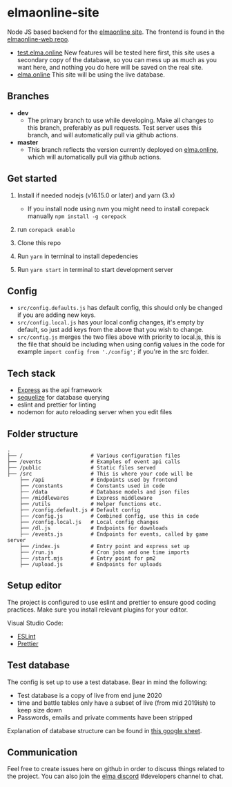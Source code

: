 # elmaonline-site

Node JS based backend for the [elmaonline site](https://elma.online). The frontend is found in the [elmaonline-web repo](https://github.com/elmadev/elmaonline-web).

- [test.elma.online](http://test.elma.online) New features will be tested here first, this site uses a secondary copy of the database, so you can mess up as much as you want here, and nothing you do here will be saved on the real site.
- [elma.online](http://elma.online) This site will be using the live database.

## Branches

- **dev**
  - The primary branch to use while developing. Make all changes to this branch, preferably as pull requests. Test server uses this branch, and will automatically pull via github actions.
- **master**
  - This branch reflects the version currently deployed on [elma.online](http://elma.online), which will automatically pull via github actions.

## Get started

1. Install if needed nodejs (v16.15.0 or later) and yarn (3.x)

   - If you install node using nvm you might need to install corepack manually
     `npm install -g corepack`

2. run `corepack enable`
3. Clone this repo
4. Run `yarn` in terminal to install depedencies
5. Run `yarn start` in terminal to start development server

## Config

- `src/config.defaults.js` has default config, this should only be changed if you are adding new keys.
- `src/config.local.js` has your local config changes, it's empty by default, so just add keys from the above that you wish to change.
- `src/config.js` merges the two files above with priority to local.js, this is the file that should be including when using config values in the code for example `import config from './config';` if you're in the src folder.

## Tech stack

- [Express](http://expressjs.com/) as the api framework
- [sequelize](http://docs.sequelizejs.com/manual/tutorial/querying.html) for database querying
- eslint and prettier for linting
- nodemon for auto reloading server when you edit files

## Folder structure

```
.
├── /                      # Various configuration files
├── /events                # Examples of event api calls
├── /public                # Static files served
├── /src                   # This is where your code will be
    ├── /api               # Endpoints used by frontend
    ├── /constants         # Constants used in code
    ├── /data              # Database models and json files
    ├── /middlewares       # Express middleware
    ├── /utils             # Helper functions etc.
    ├── /config.default.js # Default config
    ├── /config.js         # Combined config, use this in code
    ├── /config.local.js   # Local config changes
    ├── /dl.js             # Endpoints for downloads
    ├── /events.js         # Endpoints for events, called by game server
    ├── /index.js          # Entry point and express set up
    ├── /run.js            # Cron jobs and one time imports
    ├── /start.mjs         # Entry point for pm2
    ├── /upload.js         # Endpoints for uploads
```

## Setup editor

The project is configured to use eslint and prettier to ensure good coding practices. Make sure you install relevant plugins for your editor.

Visual Studio Code:

- [ESLint](https://marketplace.visualstudio.com/items?itemName=dbaeumer.vscode-eslint)
- [Prettier](https://marketplace.visualstudio.com/items?itemName=esbenp.prettier-vscode)

## Test database

The config is set up to use a test database. Bear in mind the following:

- Test database is a copy of live from end june 2020
- time and battle tables only have a subset of live (from mid 2019ish) to keep size down
- Passwords, emails and private comments have been stripped

Explanation of database structure can be found in [this google sheet](https://docs.google.com/spreadsheets/d/15fNKf2ihV4HvmVZwxg2D18ITvcbCE1nva5NTFlYJOgg/edit?usp=sharing).

## Communication

Feel free to create issues here on github in order to discuss things related to the project. You can also join the [elma discord](https://discord.gg/j5WMFC6) #developers channel to chat.
